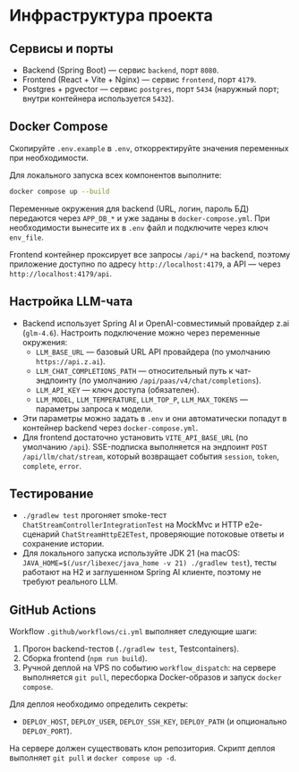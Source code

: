 # Инфраструктура проекта

## Сервисы и порты
- Backend (Spring Boot) — сервис `backend`, порт `8080`.
- Frontend (React + Vite + Nginx) — сервис `frontend`, порт `4179`.
- Postgres + pgvector — сервис `postgres`, порт `5434` (наружный порт; внутри контейнера используется `5432`).

## Docker Compose
Скопируйте `.env.example` в `.env`, откорректируйте значения переменных при необходимости.

Для локального запуска всех компонентов выполните:

```bash
docker compose up --build
```

Переменные окружения для backend (URL, логин, пароль БД) передаются через `APP_DB_*` и уже заданы в `docker-compose.yml`. При необходимости вынесите их в `.env` файл и подключите через ключ `env_file`.

Frontend контейнер проксирует все запросы `/api/*` на backend, поэтому приложение доступно по адресу `http://localhost:4179`, а API — через `http://localhost:4179/api`.

## Настройка LLM-чата
- Backend использует Spring AI и OpenAI-совместимый провайдер z.ai (`glm-4.6`). Настроить подключение можно через переменные окружения:
  - `LLM_BASE_URL` — базовый URL API провайдера (по умолчанию `https://api.z.ai`).
  - `LLM_CHAT_COMPLETIONS_PATH` — относительный путь к чат-эндпоинту (по умолчанию `/api/paas/v4/chat/completions`).
  - `LLM_API_KEY` — ключ доступа (обязателен).
  - `LLM_MODEL`, `LLM_TEMPERATURE`, `LLM_TOP_P`, `LLM_MAX_TOKENS` — параметры запроса к модели.
- Эти параметры можно задать в `.env` и они автоматически попадут в контейнер backend через `docker-compose.yml`.
- Для frontend достаточно установить `VITE_API_BASE_URL` (по умолчанию `/api`). SSE-подписка выполняется на эндпоинт `POST /api/llm/chat/stream`, который возвращает события `session`, `token`, `complete`, `error`.

## Тестирование
- `./gradlew test` прогоняет smoke-тест `ChatStreamControllerIntegrationTest` на MockMvc и HTTP e2e-сценарий `ChatStreamHttpE2ETest`, проверяющие потоковые ответы и сохранение истории.
- Для локального запуска используйте JDK 21 (на macOS: `JAVA_HOME=$(/usr/libexec/java_home -v 21) ./gradlew test`), тесты работают на H2 и заглушенном Spring AI клиенте, поэтому не требуют реального LLM.

## GitHub Actions
Workflow `.github/workflows/ci.yml` выполняет следующие шаги:
1. Прогон backend-тестов (`./gradlew test`, Testcontainers).
2. Сборка frontend (`npm run build`).
3. Ручной деплой на VPS по событию `workflow_dispatch`: на сервере выполняется `git pull`, пересборка Docker-образов и запуск `docker compose`.

Для деплоя необходимо определить секреты:
- `DEPLOY_HOST`, `DEPLOY_USER`, `DEPLOY_SSH_KEY`, `DEPLOY_PATH` (и опционально `DEPLOY_PORT`).

На сервере должен существовать клон репозитория. Скрипт деплоя выполняет `git pull` и `docker compose up -d`.
